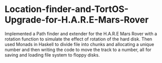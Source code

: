 # Location-finder-and-TortOS-Upgrade-for-H.A.R.E-Mars-Rover

Implemented a Path finder and extender for the H.A.R.E Mars Rover with a rotation function to simulate the effect of rotation of the hard disk. Then used Monads in Haskell to divide file into chunks and allocating a unique number and then writing the code to move the track to a number, all for saving and loading file system to floppy disks. 
